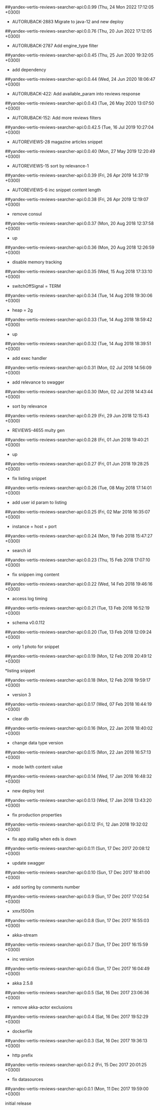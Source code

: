 ##yandex-vertis-reviews-searcher-api:0.0.99 (Thu, 24 Mon 2022 17:12:05 +0300)

  * AUTORUBACK-2883 Migrate to java-12 and new deploy

##yandex-vertis-reviews-searcher-api:0.0.76 (Thu, 20 Jun 2022 17:12:05 +0300)

  * AUTORUBACK-2787 Add engine_type filter

##yandex-vertis-reviews-searcher-api:0.0.45 (Thu, 25 Jun 2020 19:32:05 +0300)

  * add dependency

##yandex-vertis-reviews-searcher-api:0.0.44 (Wed, 24 Jun 2020 18:06:47 +0300)

  * AUTORUBACK-422: Add available_param into reviews response

##yandex-vertis-reviews-searcher-api:0.0.43 (Tue, 26 May 2020 13:07:50 +0300)

  * AUTORUBACK-152: Add more reviews filters

##yandex-vertis-reviews-searcher-api:0.0.42.5 (Tue, 16 Jul 2019 10:27:04 +0300)

  * AUTOREVIEWS-28 magazine articles snippet

##yandex-vertis-reviews-searcher-api:0.0.40 (Mon, 27 May 2019 12:20:49 +0300)

  * AUTOREVIEWS-15 sort by relevance-1
    
##yandex-vertis-reviews-searcher-api:0.0.39 (Fri, 26 Apr 2019 14:37:19 +0300)

  * AUTOREVIEWS-6 inc snippet content length

##yandex-vertis-reviews-searcher-api:0.0.38 (Fri, 26 Apr 2019 12:19:07 +0300)

  * remove consul

##yandex-vertis-reviews-searcher-api:0.0.37 (Mon, 20 Aug 2018 12:37:58 +0300)

  * up

##yandex-vertis-reviews-searcher-api:0.0.36 (Mon, 20 Aug 2018 12:26:59 +0300)

  * disable memory tracking

##yandex-vertis-reviews-searcher-api:0.0.35 (Wed, 15 Aug 2018 17:33:10 +0300)

  * switchOffSignal = TERM

##yandex-vertis-reviews-searcher-api:0.0.34 (Tue, 14 Aug 2018 19:30:06 +0300)

  * heap = 2g

##yandex-vertis-reviews-searcher-api:0.0.33 (Tue, 14 Aug 2018 18:59:42 +0300)

  * up

##yandex-vertis-reviews-searcher-api:0.0.32 (Tue, 14 Aug 2018 18:39:51 +0300)

  * add exec handler

##yandex-vertis-reviews-searcher-api:0.0.31 (Mon, 02 Jul 2018 14:56:09 +0300)

  * add relevance to swagger

##yandex-vertis-reviews-searcher-api:0.0.30 (Mon, 02 Jul 2018 14:43:44 +0300)

  * sort by relevance

##yandex-vertis-reviews-searcher-api:0.0.29 (Fri, 29 Jun 2018 12:15:43 +0300)

  * REVIEWS-4655 multy gen

##yandex-vertis-reviews-searcher-api:0.0.28 (Fri, 01 Jun 2018 19:40:21 +0300)

  * up

##yandex-vertis-reviews-searcher-api:0.0.27 (Fri, 01 Jun 2018 19:28:25 +0300)

  * fix listing snippet

##yandex-vertis-reviews-searcher-api:0.0.26 (Tue, 08 May 2018 17:14:01 +0300)

  * add user id param to listing

##yandex-vertis-reviews-searcher-api:0.0.25 (Fri, 02 Mar 2018 16:35:07 +0300)

  * instance = host + port

##yandex-vertis-reviews-searcher-api:0.0.24 (Mon, 19 Feb 2018 15:47:27 +0300)

  * search id

##yandex-vertis-reviews-searcher-api:0.0.23 (Thu, 15 Feb 2018 17:07:10 +0300)

  * fix snippen img content

##yandex-vertis-reviews-searcher-api:0.0.22 (Wed, 14 Feb 2018 19:46:16 +0300)

  * access log timing

##yandex-vertis-reviews-searcher-api:0.0.21 (Tue, 13 Feb 2018 16:52:19 +0300)

  * schema v0.0.112

##yandex-vertis-reviews-searcher-api:0.0.20 (Tue, 13 Feb 2018 12:09:24 +0300)

  * only 1 photo for snippet

##yandex-vertis-reviews-searcher-api:0.0.19 (Mon, 12 Feb 2018 20:49:12 +0300)

  *listing snippet

##yandex-vertis-reviews-searcher-api:0.0.18 (Mon, 12 Feb 2018 19:59:17 +0300)

  * version 3

##yandex-vertis-reviews-searcher-api:0.0.17 (Wed, 07 Feb 2018 16:44:19 +0300)

  * clear db

##yandex-vertis-reviews-searcher-api:0.0.16 (Mon, 22 Jan 2018 18:40:02 +0300)

  * change data type version

##yandex-vertis-reviews-searcher-api:0.0.15 (Mon, 22 Jan 2018 16:57:13 +0300)

  * mode lwith content value

##yandex-vertis-reviews-searcher-api:0.0.14 (Wed, 17 Jan 2018 16:48:32 +0300)

  * new deploy test

##yandex-vertis-reviews-searcher-api:0.0.13 (Wed, 17 Jan 2018 13:43:20 +0300)

  * fix production properties

##yandex-vertis-reviews-searcher-api:0.0.12 (Fri, 12 Jan 2018 19:32:02 +0300)

  * fix app stallig when eds is down

##yandex-vertis-reviews-searcher-api:0.0.11 (Sun, 17 Dec 2017 20:08:12 +0300)

  * update swagger

##yandex-vertis-reviews-searcher-api:0.0.10 (Sun, 17 Dec 2017 18:41:00 +0300)

  * add sorting by comments number

##yandex-vertis-reviews-searcher-api:0.0.9 (Sun, 17 Dec 2017 17:02:54 +0300)

  * xmx1500m

##yandex-vertis-reviews-searcher-api:0.0.8 (Sun, 17 Dec 2017 16:55:03 +0300)

  * akka-stream

##yandex-vertis-reviews-searcher-api:0.0.7 (Sun, 17 Dec 2017 16:15:59 +0300)

  * inc version

##yandex-vertis-reviews-searcher-api:0.0.6 (Sun, 17 Dec 2017 16:04:49 +0300)

  * akka 2.5.8

##yandex-vertis-reviews-searcher-api:0.0.5 (Sat, 16 Dec 2017 23:06:36 +0300)

  * remove akka-actor exclusions

##yandex-vertis-reviews-searcher-api:0.0.4 (Sat, 16 Dec 2017 19:52:29 +0300)

  * dockerfile

##yandex-vertis-reviews-searcher-api:0.0.3 (Sat, 16 Dec 2017 19:36:13 +0300)

  * http prefix

##yandex-vertis-reviews-searcher-api:0.0.2 (Fri, 15 Dec 2017 20:01:25 +0300)

  * fix datasources

##yandex-vertis-reviews-searcher-api:0.0.1 (Mon, 11 Dec 2017 19:59:00 +0300)

initial release